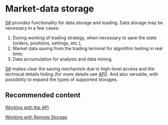 # Market\-data storage

[S\#](../api.md) provides functionality for data storage and loading. Data storage may be necessary in a few cases:

1. During working of trading strategy, when necessary to save the state (orders, positions, settings, etc.);
2. Market data saving from the trading terminal for algorithm testing in real time;
3. Data accumulation for analysis and data mining.

[S\#](../api.md) makes clear the saving mechanism due to high\-level access and the technical details hiding (for more details see [API](market_data_storage/api.md)). And also versatile, with possibility to expand the types of supported storages. 

## Recommended content

[Working with the API](market_data_storage/api.md)

[Working with Remote Storage](market_data_storage/remote.md)